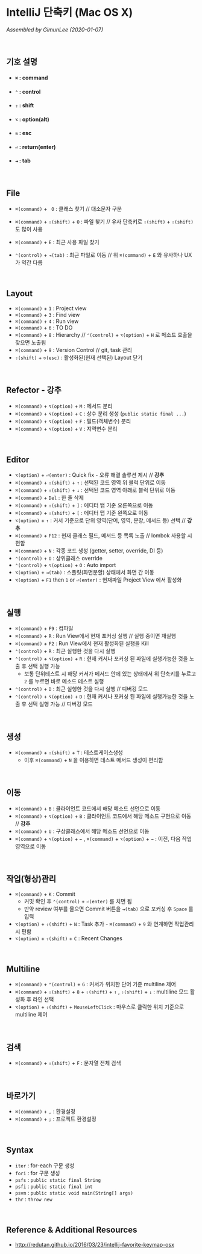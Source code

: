 # IntelliJ 단축키 (Mac OS X)

*Assembled by GimunLee (2020-01-07)*

<br/>

## 기호 설명

- #### `⌘` : command

- #### `⌃` : control

- #### `⇧` : shift

- #### `⌥` : option(alt)

- #### `⎋` : esc

- #### `⏎` : return(enter)

- #### `⇥` : tab

<br/>

## File

- `⌘(command)`  +  ` O` : 클래스 찾기 // 대소문자 구분

- `⌘(command)`  +  `⇧(shift)`  +  `O` : 파일 찾기 // 유사 단축키로 `⇧(shift)` +  `⇧(shift)` 도 많이 사용
- `⌘(command)` + `E` : 최근 사용 파일 찾기
- `⌃(control)` +  `⇥(tab)` : 최근 파일로 이동 // 위 `⌘(command)` + `E` 와 유사하나 UX가 약간 다름

<br/>

## Layout

- `⌘(command)` + `1` : Project view
- `⌘(command)` + `3` : Find view
- `⌘(command)` + `4` : Run view
- `⌘(command)` + `6` : TO DO
- `⌘(command)` + `8` : Hierarchy // `⌃(control)` + `⌥(option)` + `H` 로 메소드 호출을 찾으면 노출됨
- `⌘(command)` + `9` : Version Control // git, task 관리
- `⇧(shift)` + `⎋(esc)` : 활성화된(현재 선택된) Layout 닫기

<br/>

## Refector - 강추

- `⌘(command)` + `⌥(option)` + `M` : 메서드 분리
- `⌘(command)` + `⌥(option)` + `C` : 상수 분리 생성 (`public static final ...`)
- `⌘(command)` + `⌥(option)` + `F` : 필드(객체변수) 분리
- `⌘(command)` + `⌥(option)` + `V` : 지역변수 분리

<br/>

## Editor

- `⌥(option)` + `⏎(enter)` : Quick fix - 오류 해결 솔루션 제시 // **강추**
- `⌘(command)` + `⇧(shift)` + `↑` : 선택된 코드 영역 위 블럭 단위로 이동
- `⌘(command)` + `⇧(shift)` + `↓` : 선택된 코드 영역 아래로 블럭 단위로 이동
- `⌘(command)` +  `Del` : 한 줄 삭제
- `⌘(command)` + `⇧(shift)` + `]` : 에디터 탭 기준 오른쪽으로 이동
- `⌘(command)` + `⇧(shift)` + `[` : 에디터 탭 기준 왼쪽으로 이동
- `⌥(option)` + `↑` : 커서 기준으로 단위 영역(단어, 영역, 문장, 메서드 등) 선택  // **강추**
- `⌘(command)` + `F12` : 현재 클래스 필드, 메서드 등 목록 노출 // lombok 사용할 시 편함
- `⌘(command)` + `N` : 각종 코드 생성 (getter, setter, override, DI 등)
- `⌃(control)` + `O` : 상위클래스 override
- `⌃(control)` + `⌥(option)` + `O` : Auto import
- `⌥(option)` + `⇥(tab)` : 스플릿(화면분할) 상태에서 화면 간 이동
- `⌥(option)` +  `F1` then `1` or `⏎(enter)` : 현재파일 Project View 에서 활성화

<br/>

## 실행

- `⌘(command)` + `F9` : 컴파일
- `⌘(command)` + `R` : Run View에서 현재 포커싱 실행 // 실행 중이면 재실행
- `⌘(command)` + `F2` : Run View에서 현재 활성화된 실행을 Kill
- `⌃(control)` + `R` : 최근 실행한 것을 다시 실행
- `⌃(control)` + `⌥(option)` + `R` : 현재 커서나 포커싱 된 파일에 실행가능한 것을 노출 후 선택 실행 가능
  - 보통 단위테스트 시 해당 커서가 메서드 안에 있는 상태에서 위 단축키를 누르고 `2` 를 누르면 바로 메소드 테스트 실행
- `⌃(control)` + `D` : 최근 실행한 것을 다시 실행 // 디버깅 모드
- `⌃(control)` + `⌥(option)` + `D` : 현재 커서나 포커싱 된 파일에 실행가능한 것을 노출 후 선택 실행 가능 // 디버깅 모드

<br/>

## 생성

- `⌘(command)` + `⇧(shift)` + `T` : 테스트케이스생성
  - 이후 `⌘(command)` + `N` 을 이용하면 테스트 메서드 생성이 편리함

<br/>

## 이동

- `⌘(command)` + `B` : 클라이언트 코드에서 해당 메소드 선언으로 이동
- `⌘(command)` + `⌥(option)` + `B` : 클라이언트 코드에서 해당 메소드 구현으로 이동 // **강추**
- `⌘(command)` + `U` : 구상클래스에서 해당 메소드 선언으로 이동
- `⌘(command)` + `⌥(option)` + `←` , `⌘(command)` + `⌥(option)` + `→` : 이전, 다음 작업영역으로 이동

<br/>

## 작업(형상)관리

- `⌘(command)` + `K` : Commit
  - 커밋 확인 후 `⌃(control)` + `⏎(enter)` 를 치면 됨
  - 만약 review 여부를 물으면 Commit 버튼을 `⇥(tab)` 으로 포커싱 후 `Space` 를 입력
- `⌥(option)` + `⇧(shift)` + `N` : Task 추가 - `⌘(command)` + `9` 와 연계하면 작업관리 시 편함
- `⌥(option)` + `⇧(shift)` + `C` : Recent Changes

<br/>

## Multiline

- `⌘(command)` + `⌃(control)` + `G` : 커서가 위치한 단어 기준 multiline 제어
- `⌘(command)` + `⇧(shift)` + `8` + `⇧(shift)` + `↑` , `⇧(shift)` + `↓` : multiline 모드 활성화 후 라인 선택
- `⌥(option)` + `⇧(shift)`  + `MouseLeftClick` : 마우스로 클릭한 위치 기준으로 multiline 제어

<br/>

## 검색

- `⌘(command)` + `⇧(shift)` + `F` : 문자열 전체 검색

<br/>

## 바로가기

- `⌘(command)` + `,` : 환경설정
- `⌘(command)` + `;` : 프로젝트 환경설정

<br/>

## Syntax

- `iter` : for-each 구문 생성
- `fori` : for 구문 생성
- `psfs` : `public static final String`
- `psfi` : `public static final int`
- `psvm` : `public static void main(String[] args)`
- `thr` : `throw new`

<br/>

## Reference & Additional Resources

- http://redutan.github.io/2016/03/23/intellij-favorite-keymap-osx